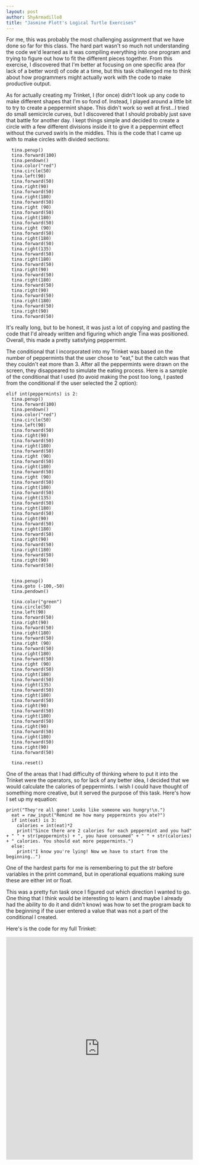 ```yaml
---
layout: post
author: ShyArmadillo8
title: "Jasmine Plott's Logical Turtle Exercises"
---
```


  For me, this was probably the most challenging assignment that we have done so far for this class.  The hard part wasn't so much not 
understanding the code we'd learned as it was compiling everything into one program and trying to figure out how to fit the different 
pieces together. From this exercise, I discovered that I'm better at focusing on one specific area (for lack of a better word) of code
at a time, but this task challenged me to think about how programmers might actually work with the code to make productive output.

  As for actually creating my Trinket, I (for once) didn't look up any code to make different shapes that I'm so fond of.  Instead, I 
played around a little bit to try to create a peppermint shape.  This didn't work so well at first...I tried do small semicircle curves,
but I discovered that I should probably just save that battle for another day.  I kept things simple and decided to create a circle with a few
different divisions inside it to give it a peppermint effect without the curved swirls in the middles.  This is the code that I came up
with to make circles with divided sections:

```
  tina.penup()
  tina.forward(100)
  tina.pendown()
  tina.color("red")
  tina.circle(50)
  tina.left(90)
  tina.forward(50)
  tina.right(90)
  tina.forward(50)
  tina.right(180)
  tina.forward(50)
  tina.right (90)
  tina.forward(50)
  tina.right(180)
  tina.forward(50)
  tina.right (90)
  tina.forward(50)
  tina.right(180)
  tina.forward(50)
  tina.right(135)
  tina.forward(50)
  tina.right(180)
  tina.forward(50)
  tina.right(90)
  tina.forward(50)
  tina.right(180)
  tina.forward(50)
  tina.right(90)
  tina.forward(50)
  tina.right(180)
  tina.forward(50)
  tina.right(90)
  tina.forward(50)
  ```
It's really long, but to be honest, it was just a lot of copying and pasting the code that I'd already written and figuring which angle
Tina was positioned. Overall, this made a pretty satisfying peppermint.

The conditional that I incorporated into my Trinket was based on the number of peppermints that the user chose to "eat," but the catch
was that they couldn't eat more than 3.  After all the peppermints were drawn on the screen, they disappeared to simulate the eating 
process.  Here is a sample of the conditional that I used (to avoid making the post too long, I pasted from the conditional if the user
selected the 2 option):

```
elif int(peppermints) is 2:
  tina.penup()
  tina.forward(100)
  tina.pendown()
  tina.color("red")
  tina.circle(50)
  tina.left(90)
  tina.forward(50)
  tina.right(90)
  tina.forward(50)
  tina.right(180)
  tina.forward(50)
  tina.right (90)
  tina.forward(50)
  tina.right(180)
  tina.forward(50)
  tina.right (90)
  tina.forward(50)
  tina.right(180)
  tina.forward(50)
  tina.right(135)
  tina.forward(50)
  tina.right(180)
  tina.forward(50)
  tina.right(90)
  tina.forward(50)
  tina.right(180)
  tina.forward(50)
  tina.right(90)
  tina.forward(50)
  tina.right(180)
  tina.forward(50)
  tina.right(90)
  tina.forward(50)

  
  tina.penup()
  tina.goto (-100,-50)
  tina.pendown()
  
  tina.color("green")
  tina.circle(50)
  tina.left(90)
  tina.forward(50)
  tina.right(90)
  tina.forward(50)
  tina.right(180)
  tina.forward(50)
  tina.right (90)
  tina.forward(50)
  tina.right(180)
  tina.forward(50)
  tina.right (90)
  tina.forward(50)
  tina.right(180)
  tina.forward(50)
  tina.right(135)
  tina.forward(50)
  tina.right(180)
  tina.forward(50)
  tina.right(90)
  tina.forward(50)
  tina.right(180)
  tina.forward(50)
  tina.right(90)
  tina.forward(50)
  tina.right(180)
  tina.forward(50)
  tina.right(90)
  tina.forward(50)
  
  tina.reset()
  ```

One of the areas that I had difficulty of thinking where to put it into the Trinket were the operators, so for lack of any better idea,
I decided that we would calculate the calories of peppermints.  I wish I could have thought of something more creative, but it served
the purpose of this task.  Here's how I set up my equation:

```
print("They're all gone! Looks like someone was hungry!\n.")
  eat = raw_input("Remind me how many peppermints you ate?")
  if int(eat) is 3:
    calories = int(eat)*2
    print("Since there are 2 calories for each peppermint and you had" + " " + str(peppermints) + ", you have consumed" + " " + str(calories) + " calories. You should eat more peppermints.") 
  else:
    print("I know you're lying! Now we have to start from the beginning..")
```

One of the hardest parts for me is remembering to put the str before variables in the print command, but in operational equations making
sure these are either int or float.

This was a pretty fun task once I figured out which direction I wanted to go.  One thing that I think would be interesting to learn (
and maybe I already had the ability to do it and didn't know) was how to set the program back to the beginning if the user entered a
value that was not a part of the conditional I created.  

Here's is the code for my full Trinket:
<iframe src="https://trinket.io/embed/python/fe6d9480e5" width="100%" height="600" frameborder="0" marginwidth="0" marginheight="0" allowfullscreen></iframe>
